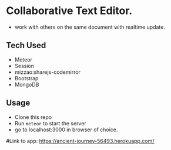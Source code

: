 # Collaborative Text Editor.

- work with others on the same document with realtime update.


## Tech Used

- Meteor
- Session
- mizzao:sharejs-codemirror
- Bootstrap
- MongoDB

## Usage

- Clone this repo
- Run `meteor` to start the server 
- go to localhost:3000 in browser of choice.

#Link to app:  https://ancient-journey-56493.herokuapp.com/
